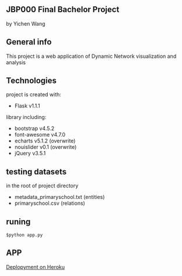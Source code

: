 ## JBP000 Final Bachelor Project
by Yichen Wang

## General info
This project is a web application of Dynamic Network visualization and analysis

## Technologies
project is created with:
* Flask v1.1.1

library including:
* bootstrap v4.5.2
* font-awesome v4.7.0
* echarts v5.1.2 (overwrite)
* nouislider v0.1 (overwrite)
* jQuery v3.5.1

## testing datasets
in the root of project directory
* metadata_primaryschool.txt  (entities)
* primaryschool.csv  (relations)

## runing
```
$python app.py
```

## APP
[Deplopyment on Heroku](https://dynamic-network-visualization.herokuapp.com/)